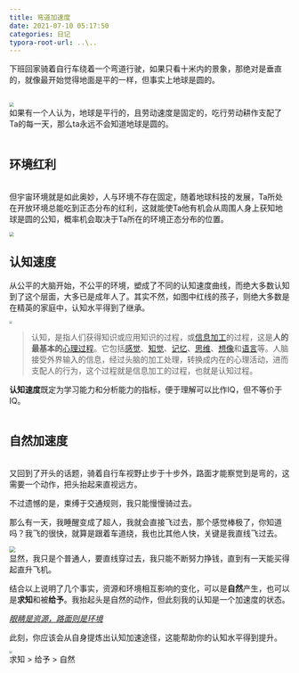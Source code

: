 ```yaml
---
title: 弯道加速度
date: 2021-07-10 05:17:50
categories: 日记
typora-root-url: ..\..
---
```


下班回家骑着自行车绕着一个弯道行驶，如果只看十米内的景象，那绝对是垂直的，就像最开始觉得地面是平的一样，但事实上地球是圆的。

<br /><img src="/images/history-20210629/image_20210710_1.png" style="zoom:50%;" /><br />如果有一个人认为，地球是平行的，且劳动速度是固定的，吃行劳动耕作支配了Ta的每一天，那么ta永远不会知道地球是圆的。<br /><br />

## 环境红利

<br />但宇宙环境就是如此奥妙，人与环境不存在固定，随着地球科技的发展，Ta所处在开放环境总能吃到正态分布的红利，这就能使Ta他有机会从周围人身上获知地球是圆的公知，概率机会取决于Ta所在的环境正态分布的位置。<br />

<img src="/images/history-20210629/image_20210710_2.png" style="zoom:50%;" /><br />

## 认知速度

从公平的大脑开始，不公平的环境，塑成了不同的认知速度曲线，而绝大多数认知到了这个层面，大多已是成年人了。其实不然，如图中红线的孩子，则绝大多数是在精英的家庭中，认知水平得到了继承。<br />

<img src="/images/history-20210629/image_20210710_3.png" style="zoom:30%;" />

> 认知，是指人们获得知识或应用知识的过程，或[信息加工](https://baike.baidu.com/item/%E4%BF%A1%E6%81%AF%E5%8A%A0%E5%B7%A5/2145855)的过程，这是**人的最基本的**[心理过程](https://baike.baidu.com/item/%E5%BF%83%E7%90%86%E8%BF%87%E7%A8%8B/4659664)。它包括[感觉](https://baike.baidu.com/item/%E6%84%9F%E8%A7%89/2923933)、[知觉](https://baike.baidu.com/item/%E7%9F%A5%E8%A7%89/1562614)、[记忆](https://baike.baidu.com/item/%E8%AE%B0%E5%BF%86/34494)、[思维](https://baike.baidu.com/item/%E6%80%9D%E7%BB%B4/475)、[想像](https://baike.baidu.com/item/%E6%83%B3%E5%83%8F/1458226)和[语言](https://baike.baidu.com/item/%E8%AF%AD%E8%A8%80/72744)等。人脑接受外界输入的信息，经过头脑的加工处理，转换成内在的心理活动，进而支配人的行为，这个过程就是信息加工的过程，也就是认知过程。

**认知速度**既定为学习能力和分析能力的指标，便于理解可以比作IQ，但不等价于IQ。<br /><br />

## 自然加速度

<br />又回到了开头的话题，骑着自行车视野止步于十步外，路面才能察觉到是弯的，这需要一个动作，把头抬起来直视远方。<br />

不过遗憾的是，束缚于交通规则，我只能慢慢骑过去。<br />

那么有一天，我睡醒变成了超人，我就会直接飞过去，那个感觉棒极了，你知道吗？我飞的很快，就算是跟着车道绕，我也比其他人快，关键是我直线飞过去。<br />

<img src="/images/history-20210629/image_20210710_4.png" style="zoom:67%;" /><br />显然，我只是个普通人，要直线穿过去，我只能不断努力挣钱，直到有一天能买得起直升飞机。<br />

结合以上说明了几个事实，资源和环境相互影响的变化，可以是**自然**产生，也可以是**求知**和被**给予**。我抬起头是自然的动作，但此刻我的认知是一个加速度的状态。<br />

_<u>眼睛是资源，路面则是环境_</u><br />

此刻，你应该会从自身提炼出认知加速途径，这能帮助你的认知水平得到提升。<br />

<img src="/images/history-20210629/image_20210710_5.png" style="zoom:33%;" /><br />求知 > 给予 > 自然
